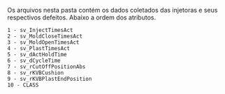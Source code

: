 
Os arquivos nesta pasta contém os dados coletados das injetoras e seus respectivos defeitos.
Abaixo a ordem dos atributos.

    1 - sv_InjectTimesAct
    2 - sv_MoldCloseTimesAct
    3 - sv_MoldOpenTimesAct	
    4 - sv_PlastTimesAct	
    5 - sv_dActHoldTime	
    6 - sv_dCycleTime	
    7 - sv_rCutOffPositionAbs	
    8 - sv_rKVBCushion	
    9 - sv_rKVBPlastEndPosition	
    10 - CLASS
    
